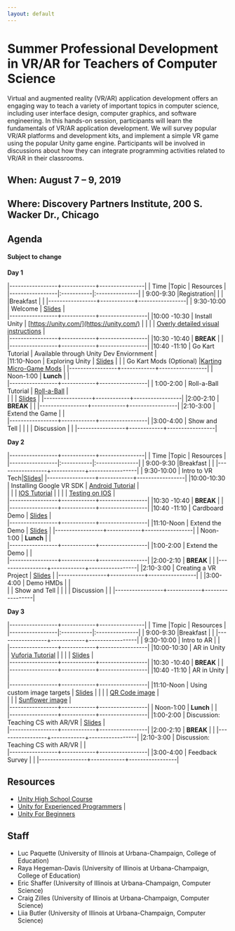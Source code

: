 ```yaml
---
layout: default
---
```

# Summer Professional Development in VR/AR for Teachers of Computer Science

Virtual and augmented reality (VR/AR) application development offers an engaging way to teach a variety of important topics in computer science, including user interface design, computer graphics, and software engineering. In this hands-on session, participants will learn the fundamentals of VR/AR application development. We will survey popular VR/AR platforms and development kits, and implement a simple VR game using the popular Unity game engine. Participants will be involved in discussions about how they can integrate programming activities related to VR/AR in their classrooms.

## When: August 7 – 9, 2019

## Where: Discovery Partners Institute, 200 S. Wacker Dr., Chicago

## Agenda
#### Subject to change ####
**Day 1**

|-----------------+------------+----------------|
| Time            |Topic       |      Resources |
|-----------------|:-----------|:---------------|
| 9:00-9:30       |Registration|     | 
|      |Breakfast       |     | 
|-----------------+------------+-----------------|
| 9:30-10:00     | Welcome           | [Slides](https://github.com/SchoolOfGames/SchoolOfGames.github.io/raw/master/Welcome.pptx)                |                            
|-----------------+------------+-----------------|
|10:00 -10:30     | Install Unity |  [https://unity.com/](https://unity.com/)            |
|                 |               |  [Overly detailed visual instructions](/assets/unity_install.pdf)            |      
|-----------------+------------+-----------------|
|10:30 -10:40     |  **BREAK**    |     |
|-----------------+------------+-----------------|
|10:40 -11:10    | Go Kart Tutorial        | Available through Unity Dev Enviornment |  
|11:10-Noon       | Exploring Unity | [Slides](https://github.com/SchoolOfGames/SchoolOfGames.github.io/raw/master/Exploring%20Unity.pptx)     |
|                | Go Kart Mods (Optional) |[Karting Micro-Game Mods](https://learn.unity.com/project/karting-template?courseId=5c59cf22edbc2a001f59aa5d)                         |
|-----------------+------------+-----------------|
| Noon-1:00     | **Lunch**       |              |  
|-----------------+------------+-----------------|
| 1:00-2:00     | Roll-a-Ball Tutorial            | [Roll-a-Ball](https://learn.unity.com/project/roll-a-ball-tutorial) |   
|               |                                 | [Slides](https://github.com/SchoolOfGames/SchoolOfGames.github.io/raw/master/Roll-A-Ball.pptx)  |
|-----------------+------------+-----------------|
|2:00-2:10    |  **BREAK**    |     |
|-----------------+------------+-----------------|
|2:10-3:00    |  Extend the Game    |             |                
|-----------------+------------+-----------------|
|3:00-4:00      | Show and Tell |              |
|               | Discussion    |              |
|-----------------+------------+-----------------|

**Day 2**

|-----------------+------------+----------------|
| Time            |Topic       |      Resources |
|-----------------|:-----------|:---------------|
| 9:00-9:30       |Breakfast       |     | 
|-----------------+------------+-----------------| 
| 9:30-10:00     | Intro to VR Tech|[Slides](https://github.com/SchoolOfGames/SchoolOfGames.github.io/raw/master/VRIntro.pptx)|
|-----------------+------------+-----------------|
|10:00-10:30     |  Installing Google VR SDK     | [Android Tutorial](https://developers.google.com/vr/develop/unity/get-started-android)                |  
|                 |                              | [IOS Tutorial](https://developers.google.com/vr/develop/unity/get-started-ios)                |
|                 |                              | [Testing on IOS](https://www.twilio.com/blog/2018/07/how-to-test-your-ios-application-on-a-real-device.html)                |                                       
|-----------------+------------+-----------------|
|10:30 -10:40     |  **BREAK**    |     |
|-----------------+------------+-----------------|
|10:40 -11:10    |  Cardboard Demo   | [Slides](https://github.com/SchoolOfGames/SchoolOfGames.github.io/raw/master/Exploring%20VR.pptx)                 |                
|-----------------+------------+-----------------|
|11:10-Noon       | Extend the Demo | [Slides](https://github.com/SchoolOfGames/SchoolOfGames.github.io/raw/master/assets/Extending%20VR%20Demo.pptx)             |
|-----------------+------------+-----------------|
| Noon-1:00     | **Lunch**        |                 |                             
|-----------------+------------+-----------------|
|1:00-2:00    |  Extend the Demo  |          |  
|-----------------+------------+-----------------|
|2:00-2:10    |  **BREAK**    |     |
|-----------------+------------+-----------------|
|2:10-3:00   | Creating a VR Project     | [Slides](https://github.com/SchoolOfGames/SchoolOfGames.github.io/raw/master/Creating%20a%20VR%20project.pptx)    |
|-----------------+------------+-----------------|
|
|3:00-4:00   | Demo HMDs    |                |                
|               | Show and Tell |              |
|               | Discussion    |              |
|-----------------+------------+-----------------|

**Day 3**

|-----------------+------------+----------------|
| Time            |Topic       |      Resources |
|-----------------|:-----------|:---------------|
| 9:00-9:30       |Breakfast       |     | 
|-----------------+------------+-----------------|
| 9:30-10:00     | Intro to AR  |                 |                            
|-----------------+------------+-----------------|
|10:00-10:30     | AR in Unity  |  [Vuforia Tutorial](https://library.vuforia.com/articles/Training/getting-started-with-vuforia-in-unity.html)               |
|                 |             | [Slides](https://github.com/SchoolOfGames/SchoolOfGames.github.io/raw/master/Introduction%20to%20Vuforia.pptx)                |  
|-----------------+------------+-----------------|
|10:30 -10:40     |  **BREAK**    |     |
|-----------------+------------+-----------------|
|10:40 -11:10    |  AR in Unity   |                 |                
|-----------------+------------+-----------------|
|11:10-Noon       | Using custom image targets | [Slides](https://github.com/SchoolOfGames/SchoolOfGames.github.io/raw/master/Vuforia%20-%20custom%20image%20targets.pptx)             |
|                 |             | [QR Code image](https://github.com/SchoolOfGames/SchoolOfGames.github.io/raw/master/QR-Code.jpg)                |  
|                 |             | [Sunflower image](https://github.com/SchoolOfGames/SchoolOfGames.github.io/raw/master/Sunflower.jpg)                |  
|-----------------+------------+-----------------|
| Noon-1:00     | **Lunch**        |                 |                             
|-----------------+------------+-----------------|
|1:00-2:00    |  Discussion: Teaching CS with AR/VR  |  [Slides](https://github.com/SchoolOfGames/SchoolOfGames.github.io/raw/master/Teaching%20and%20VR-AR.pptx)        |  
|-----------------+------------+-----------------|
|2:00-2:10    |  **BREAK**    |     |
|-----------------+------------+-----------------|
|2:10-3:00    |  Discussion: Teaching CS with AR/VR    |                 |                
|-----------------+------------+-----------------|
|3:00-4:00      | Feedback Survey    |              |
|-----------------+------------+-----------------|

## Resources
+ [Unity High School Course](https://learn.unity.com/course/create-with-code)
+ [Unity for Experienced  Programmers](https://unity3d.com/programming-in-unity)              | 
+ [Unity For Beginners](https://learn.unity.com/tutorial/coding-in-unity-for-the-absolute-beginner#)

## Staff

+ Luc Paquette (University of Illinois at Urbana-Champaign, College of Education)
+ Raya Hegeman-Davis (University of Illinois at Urbana-Champaign, College of Education)
+ Eric Shaffer (University of Illinois at Urbana-Champaign, Computer Science)
+ Craig Zilles (University of Illinois at Urbana-Champaign, Computer Science)
+ Liia Butler (University of Illinois at Urbana-Champaign, Computer Science)
